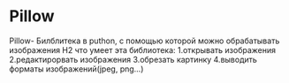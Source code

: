 # Pillow
Pillow- Билблитека в puthon, c помощью которой можно обрабатывать изображения
H2 что умеет эта библиотека:
  1.открывать изображения
  2.редактирорвать изображения
  3.обрезать картинку
  4.выводить форматы изображений(jpeg, png...)
